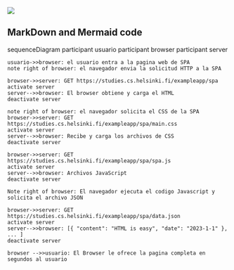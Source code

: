 [![](https://mermaid.ink/img/pako:eNqtVMFu2zAM_RVC58RZ25sPBbotWFG0XTHnNu_AyIyt1pE8SXYXBPn3UZaTesiANkAM2JAo8em9J5pbIU1BIhWOfrekJX1VWFpc5xr4adB6JVWD2kPrWrTKHC8srXl1ZI8XONiFeFwZ8qfX10NCClTvo0DaWwSEGhmiVBrhlZZQEGRPNzFfG09gVVl5MCsYY2jsqMTCWEbpVI_hTM0sfFvA7WLxFHEPSPE7IDCfyDOFb_MFVN43Lp3NHOcqcol0SUW1U_pFJSs1oz-4bmrCppm5BiMQSq86ZHJ7vSEYx9Ox2nm9PxPM0ivSBBuQaEsMIm4XD_cxtaAjxI87MAjvIb9kWXBwLP0MomdrVJq3uNPU_yCplm-Ka-MAraxUxwMmyVzfUX8O6vwmzycSv9mzvMMOM2lV499h-vj_e5r_U6nPJNt4TfwDqtL08K6HZ5PG1zjYBHfZ98dzmlGgD24YfZofP7eQc9PQnn_ZXKQ8CaULygGh2-RiwhGGprh2-enyanoxvcgF7CaQJAn8-tg9Qzh06A69d5-HeE3sqiVJo14hTRAW7NKMVra6COV16C5iItZkuW4LbnTbcEwufEXrgWOB9iUXud7xPmy9yTZaitTblibCmrasRLrC2vGsbYKyoUUeolQob-xD7KN9O939BQoV1_I?type=png)](https://mermaid.live/edit#pako:eNqtVMFu2zAM_RVC58RZ25sPBbotWFG0XTHnNu_AyIyt1pE8SXYXBPn3UZaTesiANkAM2JAo8em9J5pbIU1BIhWOfrekJX1VWFpc5xr4adB6JVWD2kPrWrTKHC8srXl1ZI8XONiFeFwZ8qfX10NCClTvo0DaWwSEGhmiVBrhlZZQEGRPNzFfG09gVVl5MCsYY2jsqMTCWEbpVI_hTM0sfFvA7WLxFHEPSPE7IDCfyDOFb_MFVN43Lp3NHOcqcol0SUW1U_pFJSs1oz-4bmrCppm5BiMQSq86ZHJ7vSEYx9Ox2nm9PxPM0ivSBBuQaEsMIm4XD_cxtaAjxI87MAjvIb9kWXBwLP0MomdrVJq3uNPU_yCplm-Ka-MAraxUxwMmyVzfUX8O6vwmzycSv9mzvMMOM2lV499h-vj_e5r_U6nPJNt4TfwDqtL08K6HZ5PG1zjYBHfZ98dzmlGgD24YfZofP7eQc9PQnn_ZXKQ8CaULygGh2-RiwhGGprh2-enyanoxvcgF7CaQJAn8-tg9Qzh06A69d5-HeE3sqiVJo14hTRAW7NKMVra6COV16C5iItZkuW4LbnTbcEwufEXrgWOB9iUXud7xPmy9yTZaitTblibCmrasRLrC2vGsbYKyoUUeolQob-xD7KN9O939BQoV1_I)

## MarkDown and Mermaid code
sequenceDiagram
    participant usuario
    participant browser
    participant server

    usuario->>browser: el usuario entra a la pagina web de SPA
    note right of browser: el navegador envia la solicitud HTTP a la SPA
    
    browser->>server: GET https://studies.cs.helsinki.fi/exampleapp/spa
    activate server
    server-->>browser: El browser obtiene y carga el HTML
    deactivate server

    note right of browser: el navegador solicita el CSS de la SPA
    browser->>server: GET https://studies.cs.helsinki.fi/exampleapp/spa/main.css
    activate server
    server-->>browser: Recibe y carga los archivos de CSS
    deactivate server

    browser->>server: GET https://studies.cs.helsinki.fi/exampleapp/spa/spa.js
    activate server
    server-->>browser: Archivos JavaScript
    deactivate server

    Note right of browser: El navegador ejecuta el codigo Javascript y solicita el archivo JSON

    browser->>server: GET https://studies.cs.helsinki.fi/exampleapp/spa/data.json
    activate server
    server-->>browser: [{ "content": "HTML is easy", "date": "2023-1-1" }, ... ]
    deactivate server

    browser -->>usuario: El Browser le ofrece la pagina completa en segundos al usuario 